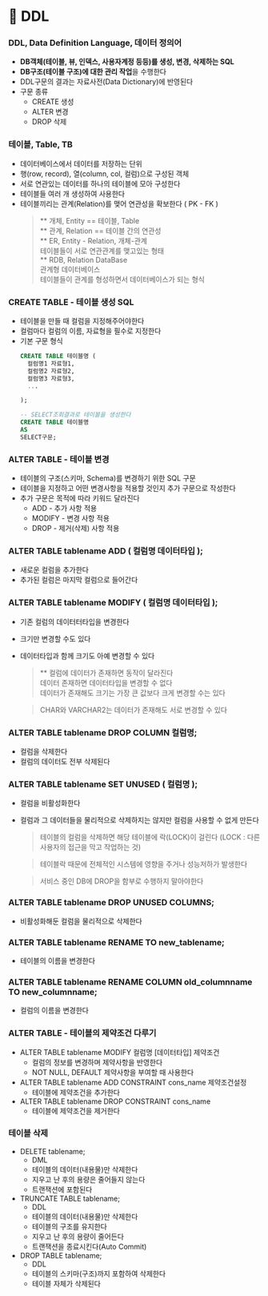 # :pushpin: DDL

### DDL, Data Definition Language, 데이터 정의어
- **DB객체(테이블, 뷰, 인덱스, 사용자계정 등등)를 생성, 변경, 삭제하는 SQL**
- **DB구조(테이블 구조)에 대한 관리 작업**을 수행한다
- DDL구문의 결과는 자료사전(Data Dictionary)에 반영된다
- 구문 종류
	- CREATE    생성
	- ALTER     변경
	- DROP      삭제

### 테이블, Table, TB
- 데이터베이스에서 데이터를 저장하는 단위
- 행(row, record), 열(column, col, 컬럼)으로 구성된 객체
- 서로 연관있는 데이터를 하나의 테이블에 모아 구성한다
- 테이블들 여러 개 생성하여 사용한다
- 테이블끼리는 관계(Relation)를 맺어 연관성을 확보한다 ( PK - FK )
	> ** 개체, Entity == 테이블, Table   
	** 관계, Relation == 테이블 간의 연관성   
	** ER, Entity - Relation, 개체-관계   
	테이블들이 서로 연관관계를 맺고있는 형태   
	** RDB, Relation DataBase   
	관계형 데이터베이스   
	테이블들이 관계를 형성하면서 데이터베이스가 되는 형식

### CREATE TABLE - 테이블 생성 SQL
- 테이블을 만들 때 컬럼을 지정해주어야한다
- 컬럼마다 컬럼의 이름, 자료형을 필수로 지정한다
- 기본 구문 형식
    ```sql
	CREATE TABLE 테이블명 (
	  컬럼명1 자료형1,
	  컬럼명2 자료형2,
	  컬럼명3 자료형3,
	  ...

	);

	-- SELECT조회결과로 테이블을 생성한다
	CREATE TABLE 테이블명
	AS
	SELECT구문;
    ```

### ALTER TABLE - 테이블 변경
- 테이블의 구조(스키마, Schema)를 변경하기 위한 SQL 구문
- 테이블을 지정하고 어떤 변경사항을 적용할 것인지 추가 구문으로 작성한다
- 추가 구문은 목적에 따라 키워드 달라진다
	- ADD	    - 추가 사항 적용
	- MODIFY	- 변경 사항 적용
	- DROP	    - 제거(삭제) 사항 적용

### ALTER TABLE tablename ADD ( 컬럼명 데이터타입 );
- 새로운 컬럼을 추가한다
- 추가된 컬럼은 마지막 컬럼으로 들어간다

### ALTER TABLE tablename MODIFY ( 컬럼명 데이터타입 );
- 기존 컬럼의 데이터터타입을 변경한다
- 크기만 변경할 수도 있다
- 데이터타입과 함께 크기도 아예 변경할 수 있다
	> ** 컬럼에 데이터가 존재하면 동작이 달라진다   
	데이터 존재하면 데이터타입을 변경할 수 없다   
	데이터가 존재해도 크기는 가장 큰 값보다 크게 변경할 수는 있다

	> CHAR와 VARCHAR2는 데이터가 존재해도 서로 변경할 수 있다

### ALTER TABLE tablename DROP COLUMN 컬럼명;
- 컬럼을 삭제한다
- 컬럼의 데이터도 전부 삭제된다

### ALTER TABLE tablename SET UNUSED ( 컬럼명 );
- 컬럼을 비활성화한다
- 컬럼과 그 데이터들을 물리적으로 삭제하지는 않지만 컬럼을 사용할 수 없게 만든다

  > 테이블의 컬럼을 삭제하면 해당 테이블에 락(LOCK)이 걸린다 (LOCK : 다른 사용자의 접근을 막고 작업하는 것)

  > 테이블락 때문에 전체적인 시스템에 영향을 주거나 성능저하가 발생한다

  > 서비스 중인 DB에 DROP을 함부로 수행하지 말아야한다

### ALTER TABLE tablename DROP UNUSED COLUMNS;
- 비활성화해둔 컬럼을 물리적으로 삭제한다

### ALTER TABLE tablename RENAME TO new_tablename;
- 테이블의 이름을 변경한다

### ALTER TABLE tablename RENAME COLUMN old_columnname TO new_columnname;
- 컬럼의 이름을 변경한다

### ALTER TABLE - 테이블의 제약조건 다루기
- ALTER TABLE tablename MODIFY 컬럼명 [데이터타입] 제약조건
    - 컬럼의 정보를 변경하며 제약사항을 반영한다
	- NOT NULL, DEFAULT 제약사항을 부여할 때 사용한다
- ALTER TABLE tablename ADD CONSTRAINT cons_name 제약조건설정
	- 테이블에 제약조건을 추가한다
- ALTER TABLE tablename DROP CONSTRAINT cons_name
	- 테이블에 제약조건을 제거한다

### 테이블 삭제
- DELETE tablename;
    - DML
	- 테이블의 데이터(내용물)만 삭제한다
	- 지우고 난 후의 용량은 줄어들지 않는다
    - 트랜잭션에 포함된다
- TRUNCATE TABLE tablename;
	- DDL
	- 테이블의 데이터(내용물)만 삭제한다
	- 테이블의 구조를 유지한다
	- 지우고 난 후의 용량이 줄어든다
	- 트랜잭션을 종료시킨다(Auto Commit)
- DROP TABLE tablename;
	- DDL
	- 테이블의 스키마(구조)까지 포함하여 삭제한다
	- 테이블 자체가 삭제된다
